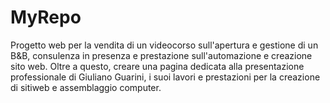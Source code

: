 # MyRepo

Progetto web per la vendita di un videocorso sull'apertura e gestione di un B&B, consulenza in presenza e prestazione sull'automazione e creazione sito web.
Oltre a questo, creare una pagina dedicata alla presentazione professionale di Giuliano Guarini, i suoi lavori e prestazioni per la creazione di sitiweb e assemblaggio computer.

